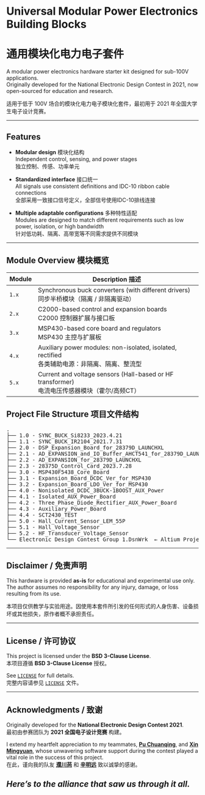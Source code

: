 # Universal Modular Power Electronics Building Blocks  
# 通用模块化电力电子套件

A modular power electronics hardware starter kit designed for sub-100V applications.  
Originally developed for the National Electronic Design Contest in 2021, now open-sourced for education and research.

适用于低于 100V 场合的模块化电力电子模块化套件，最初用于 2021 年全国大学生电子设计竞赛。

---

## Features  
- **Modular design** 模块化结构  
  Independent control, sensing, and power stages  
  独立控制、传感、功率单元  

- **Standardized interface** 接口统一  
  All signals use consistent definitions and IDC-10 ribbon cable connections  
  全部采用一致接口信号定义，全部信号使用IDC-10排线连接  

- **Multiple adaptable configurations** 多种特性适配  
  Modules are designed to match different requirements such as low power, isolation, or high bandwidth  
  针对低功耗、隔离、高带宽等不同需求提供不同模块  

---

## Module Overview 模块概览

| Module | Description 描述 |
|--------|------------------|
| `1.x`  | Synchronous buck converters (with different drivers) <br> 同步半桥模块（隔离 / 非隔离驱动） |
| `2.x`  | C2000-based control and expansion boards <br> C2000 控制器扩展与接口板 |
| `3.x`  | MSP430-based core board and regulators <br> MSP430 主控与扩展板 |
| `4.x`  | Auxiliary power modules: non-isolated, isolated, rectified <br> 各类辅助电源：非隔离、隔离、整流型 |
| `5.x`  | Current and voltage sensors (Hall-based or HF transformer) <br> 电流电压传感器模块（霍尔/高频CT） |
## Project File Structure 项目文件结构
<pre>
.
├── 1.0 - SYNC_BUCK_Si8233_2023.4.21
├── 1.1 - SYNC_BUCK_IR2104_2021.7.31
├── 2.0 - DSP_Expansion_Board_for_28379D_LAUNCHXL
├── 2.1 - AD_EXPANSION_and_IO_Buffer_AHCT541_for_28379D_LAUNCHXL
├── 2.2 - AD_EXPANSION_for_28379D_LAUNCHXL
├── 2.3 - 28375D_Control_Card_2023.7.28
├── 3.0 - MSP430F5438_Core_Board
├── 3.1 - Expansion_Board_DCDC_Ver_for_MSP430
├── 3.2 - Expansion_Board_LDO_Ver_for_MSP430
├── 4.0 - Nonisolated_DCDC_3BUCK-1BOOST_AUX_Power
├── 4.1 - Isolated_AUX_Power_Board
├── 4.2 - Three_Phase_Diode_Rectifier_AUX_Power_Board
├── 4.3 - Auxiliary_Power_Board
├── 4.4 - SCT2430_TEST
├── 5.0 - Hall_Current_Sensor_LEM_55P
├── 5.1 - Hall_Voltage_Sensor
├── 5.2 - HF_Transducer_Voltage_Sensor
└── Electronic Design Contest Group 1.DsnWrk  ← Altium Project Workspace
</pre>

---

## Disclaimer / 免责声明

This hardware is provided **as-is** for educational and experimental use only. The author assumes no responsibility for any injury, damage, or loss resulting from its use.

本项目仅供教学与实验用途。因使用本套件所引发的任何形式的人身伤害、设备损坏或其他损失，原作者概不承担责任。

---

## License / 许可协议

This project is licensed under the **BSD 3-Clause License**.  
本项目遵循 **BSD 3-Clause License** 授权。

See [`LICENSE`](./LICENSE) for full details.  
完整内容请参见 [`LICENSE`](./LICENSE) 文件。

---

## Acknowledgments / 致谢

Originally developed for the **National Electronic Design Contest 2021**.  
最初由参赛团队为 **2021 全国电子设计竞赛** 构建。

I extend my heartfelt appreciation to my teammates, [**Pu Chuanqing**](https://github.com/BigdogManLuo), 
and [**Xin Mingyuan**](https://github.com/Chen-JIANG-HHH), whose unwavering software support during the contest played a vital role in the success of this project.  
在此，谨向我的队友 [**濮川苘**](https://github.com/BigdogManLuo) 和 [**辛明远**](https://github.com/Chen-JIANG-HHH) 致以诚挚的感谢。

## ***Here’s to the alliance that saw us through it all.***
